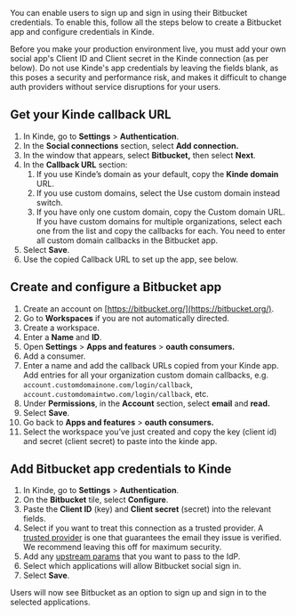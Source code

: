 
You can enable users to sign up and sign in using their Bitbucket credentials. To enable this, follow all the steps below to create a Bitbucket app and configure credentials in Kinde.

<Aside type="warning" title="Social sign in for production environments">

Before you make your production environment live, you must add your own social app's Client ID and Client secret in the Kinde connection (as per below). Do not use Kinde's app credentials by leaving the fields blank, as this poses a security and performance risk, and makes it difficult to change auth providers without service disruptions for your users.

</Aside>

## **Get your Kinde callback URL**

1. In Kinde, go to **Settings** > **Authentication**.
2. In the **Social connections** section, select **Add connection.**
3. In the window that appears, select **Bitbucket,** then select **Next**. 
4. In the **Callback URL** section:
   1. If you use Kinde’s domain as your default, copy the **Kinde domain** URL.
   2. If you use custom domains, select the Use custom domain instead switch.
   3. If you have only one custom domain, copy the Custom domain URL. If you have custom domains for multiple organizations, select each one from the list and copy the callbacks for each. You need to enter all custom domain callbacks in the Bitbucket app.
5. Select **Save**.
6. Use the copied Callback URL to set up the app, see below.

## **Create and configure a Bitbucket app**

1. Create an account on [https://bitbucket.org/](https://bitbucket.org/).
2. Go to **Workspaces** if you are not automatically directed.
3. Create a workspace.
4. Enter a **Name** and **ID**.
5. Open **Settings** > **Apps and features** > **oauth consumers.**
6. Add a consumer.
7. Enter a name and add the callback URLs copied from your Kinde app. Add entries for all your organization custom domain callbacks, e.g. `account.customdomainone.com/login/callback`, `account.customdomaintwo.com/login/callback`, etc.
8. Under **Permissions**, in the **Account** section, select **email** and **read.**
9. Select **Save**.
10. Go back to **Apps and features** > **oauth consumers.**
11. Select the workspace you’ve just created and copy the key (client id) and secret (client secret) to paste into the kinde app.

## **Add Bitbucket app credentials to Kinde**

1. In Kinde, go to **Settings** > **Authentication**.
2. On the **Bitbucket** tile, select **Configure**.
3. Paste the **Client ID** (key) and **Client secret** (secret) into the relevant fields.
4. Select if you want to treat this connection as a trusted provider. A [trusted provider](/authenticate/about-auth/identity-and-verification/) is one that guarantees the email they issue is verified. We recommend leaving this off for maximum security.
5. Add any [upstream params](/authenticate/auth-guides/pass-params-idp/) that you want to pass to the IdP.
6. Select which applications will allow Bitbucket social sign in.
7. Select **Save**.

Users will now see Bitbucket as an option to sign up and sign in to the selected applications.
